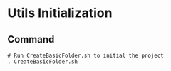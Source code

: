 # Utils Initialization

## Command

```shell
# Run CreateBasicFolder.sh to initial the project
. CreateBasicFolder.sh

```

